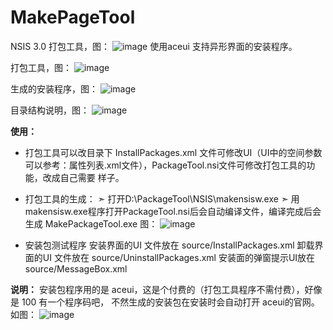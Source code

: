 # MakePageTool
NSIS 3.0 打包工具，图：
![image](https://github.com/Mr-hongji/PyQt5VideoPlayer/blob/master/images/exeFile.png)
使用aceui 支持异形界面的安装程序。

打包工具，图：
![image](https://github.com/Mr-hongji/PyQt5VideoPlayer/blob/master/images/ex.png)

生成的安装程序，图：
![image](https://github.com/Mr-hongji/PyQt5VideoPlayer/blob/master/images/setupUI.png)

目录结构说明，图：
![image](https://github.com/Mr-hongji/PyQt5VideoPlayer/blob/master/images/DirectoryFileDescription.png)

**使用：**
  * 打包工具可以改目录下 InstallPackages.xml 文件可修改UI（UI中的空间参数可以参考：属性列表.xml文件），PackageTool.nsi文件可修改打包工具的功能，改成自己需要 样子。

* 打包工具的生成：
        ➣  打开D:\PackageTool\NSIS\makensisw.exe 
        ➣  用makensisw.exe程序打开PackageTool.nsi后会自动编译文件，编译完成后会生成 MakePackageTool.exe 
图：
![image](https://github.com/Mr-hongji/PyQt5VideoPlayer/blob/master/images/MakeNsisw.png)

* 安装包测试程序
安装界面的UI 文件放在 source/InstallPackages.xml 
卸载界面的UI 文件放在 source/UninstallPackages.xml
安装面的弹窗提示UI放在 source/MessageBox.xml

**说明：**
安装包程序用的是 aceui，这是个付费的（打包工具程序不需付费），好像是 100 有一个程序码吧， 不然生成的安装包在安装时会自动打开 aceui的官网。
如图：
![image](https://github.com/Mr-hongji/PyQt5VideoPlayer/blob/master/images/zhucema.png)



    
    

